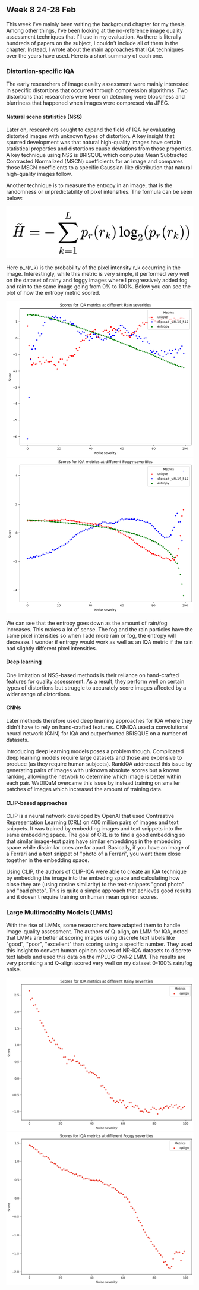 ## Week 8 24-28 Feb

This week I've mainly been writing the background chapter for my thesis. Among other things, I've been looking at the no-reference image quality assessment techniques that I'll use in my evaluation. As there is literally hundreds of papers on the subject, I couldn't include all of them in the chapter. Instead, I wrote about the main approaches that IQA techniques over the years have used. Here is a short summary of each one.

### Distortion-specific IQA

The early researchers of image quality assessment were mainly interested in specific distortions that occurred through compression algorithms. Two distortions that researchers were keen on detecting were blockiness and blurriness that happened when images were compresed via JPEG.

#### Natural scene statistics (NSS)

Later on, researchers sought to expand the field of IQA by evaluating distorted images with unknown types of distortion. A key insight that spurred development was that natural high-quality images have certain statistical properties and distortions cause deviations from those properties. A key technique using NSS is BRISQUE which computes Mean Subtracted Contrasted Normalized (MSCN) coefficients for an image and compares those MSCN coefficients to a specific Gaussian-like distribution that natural high-quality images follow.

Another technique is to measure the entropy in an image, that is the randomness or unpredictability of pixel intensities. The formula can be seen below:

![entropy formula](entropy_formula.png)

Here p_r(r_k) is the probability of the pixel intensity r_k occurring in the image. Interestingly, while this metric is very simple, it performed very well on the dataset of rainy and foggy images where I progressively added fog and rain to the same image going from 0% to 100%. Below you can see the plot of how the entropy metric scored.

![entropy rain](entropy_rain.png)
![entropy foggy](entropy_foggy.png)

We can see that the entropy goes down as the amount of rain/fog increases. This makes a lot of sense. The fog and the rain particles have the same pixel intensities so when I add more rain or fog, the entropy will decrease. I wonder if entropy would work as well as an IQA metric if the rain had slightly different pixel intensities.

#### Deep learning

One limitation of NSS-based methods is their reliance on hand-crafted features for quality assessment. As a result, they perform well on certain types of distortions but struggle to accurately score images affected by a wider range of distortions.

#### CNNs

Later methods therefore used deep learning approaches for IQA where they didn't have to rely on hand-crafted features. CNNIQA used a convolutional neural network (CNN) for IQA and outperformed BRISQUE on a number of datasets.

Introducing deep learning models poses a problem though. Complicated deep learning models require large datasets and those are expensive to produce (as they require human subjects). RankIQA addressed this issue by generating pairs of images with unknown absolute scores but a known ranking, allowing the network to determine which image is better within each pair. WaDIQaM overcame this issue by instead training on smaller patches of images which increased the amount of training data.

#### CLIP-based approaches

CLIP is a neural network developed by OpenAI that used Contrastive Representation Learning (CRL) on 400 million pairs of images and text snippets. It was trained by embedding images and text snippets into the same embedding space. The goal of CRL is to find a good embedding so that similar image-text pairs have similar embeddings in the embedding space while dissimilar ones are far apart. Basically, if you have an image of a Ferrari and a text snippet of "photo of a Ferrari", you want them close together in the embedding space.

Using CLIP, the authors of CLIP-IQA were able to create an IQA technique by embedding the image into the embeding space and calculating how close they are (using cosine similarity) to the text-snippets "good photo" and "bad photo". This is quite a simple approach that achieves good results and it doesn't require training on human mean opinion scores.

### Large Multimodality Models (LMMs)

With the rise of LMMs, some researchers have adapted them to handle image-quality assessment. The authors of Q-align, an LMM for IQA, noted that LMMs are better at scoring images using discrete text labels like "good", "poor", "excellent" than scoring using a specific number. They used this insight to convert human opinion scores of NR-IQA datasets to discrete text labels and used this data on the mPLUG-Owl-2 LMM. The results are very promising and Q-align scored very well on my dataset 0-100% rain/fog noise.

![qalign rain](rainy_qalign.png)
![qalign foggy](foggy_qalign.png)
